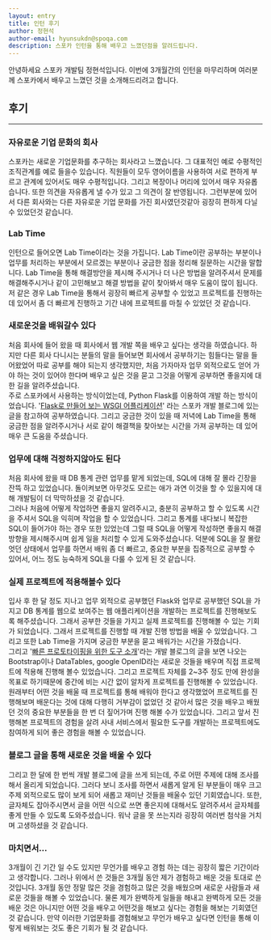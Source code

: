 ```yaml
---
layout: entry
title: 인턴 후기
author: 정현석
author-email: hyunsukdn@spoqa.com 
description: 스포카 인턴을 통해 배우고 느꼈던점을 알려드립니다.
---
```

안녕하세요 스포카 개발팀 정현석입니다. 이번에 3개월간의 인턴을 마무리하며 여러분께 스포카에서 배우고 느꼈던 것을 소개해드리려고 합니다.

## 후기
---
### 자유로운 기업 문화의 회사
스포카는 새로운 기업문화를 추구하는 회사라고 느꼈습니다. 그 대표적인 예로 수평적인 조직관계를 예로 들을수 있습니다. 직원들이 모두 영어이름을 사용하여 서로 편하게 부르고 관계에 있어서도 매우 수평적입니다. 그리고 복장이나 머리에 있어서 매우 자유롭습니다. 또한 의견을 자유롭게 낼 수가 있고 그 의견이 잘 반영됩니다. 그런부분에 있어서 다른 회사와는 다른 자유로운 기업 문화를 가진 회사였던것같아 굉장히 편하게 다닐 수 있었던것 같습니다.

### Lab Time
인턴으로 들어오면 Lab Time이라는 것을 가집니다. Lab Time이란 공부하는 부분이나 업무를 처리하는 부분에서 모르겠는 부분이나 궁금한 점을 정리해 질문하는 시간을 말합니다. Lab Time을 통해 해결방안을 제시해 주시거나 더 나은 방법을 알려주셔서 문제를 해결해주시거나 같이 고민해보고 해결 방법을 같이 찾아봐서 매우 도움이 많이 됩니다. 저 같은 경우 Lab Time을 통해서 굉장히 빠르게 공부할 수 있었고 프로젝트를 진행하는 데 있어서 좀 더 빠르게 진행하고 기간 내에 프로젝트를 마칠 수 있었던 것 같습니다.
  
### 새로운것을 배워갈수 있다
처음 회사에 들어 왔을 때 회사에서 웹 개발 쪽을 배우고 싶다는 생각을 하였습니다. 하지만 다른 회사 다니시는 분들의 말을 들어보면 회사에서 공부하기는 힘들다는 말을 들어왔었어 따로 공부를 해야 되는지 생각했지만, 처음 가자마자 업무 외적으로도 얻어 가야 하는 것이 있어야 한다며 배우고 싶은 것을 묻고 그것을 어떻게 공부하면 좋을지에 대한 길을 알려주셨습니다.  
주로 스포카에서 사용하는 방식이었는데, Python Flask를 이용하여 개발 하는 방식이었습니다. '[Flask로 만들어 보는 WSGI 어플리케이션](http://spoqa.github.com/2012/01/16/wsgi-and-flask.html)' 라는 스포카 개발 블로그에 있는 글을 참고하여 공부하였습니다. 그리고 궁금한 것이 있을 때 저녁에 Lab Time을 통해 궁금한 점을 알려주시거나 서로 같이 해결책을 찾아보는 시간을 가져 공부하는 데 있어 매우 큰 도움을 주셨습니다.

### 업무에 대해 걱정하지않아도 된다
처음 회사에 왔을 때 DB 통계 관련 업무를 맡게 되었는데, SQL에 대해 잘 몰라 긴장을 잔뜩 하고 있었습니다. 돌이켜보면 아무것도 모르는 애가 과연 이것을 할 수 있을지에 대해 개발팀이 더 막막하셨을 것 같습니다.  
그러나 처음에 어떻게 작업하면 좋을지 알려주시고, 충분히 공부하고 할 수 있도록 시간을 주셔서 SQL을 익히며 작업을 할 수 있었습니다. 그리고 통계를 내다보니 복잡한 SQL이 들어가야 하는 경우 또한 있었는데 그럴 때 SQL을 어떻게 작성하면 좋을지 해결 방향을 제시해주시며 쉽게 일을 처리할 수 있게 도와주셨습니다. 덕분에 SQL을 잘 몰랐엇던 상태에서 업무를 하면서 배워 좀 더 빠르고, 중요한 부분을 집중적으로 공부할 수 있어서, 어느 정도 능숙하게 SQL을 다룰 수 있게 된 것 같습니다.  

### 실제 프로젝트에 적용해볼수 있다
입사 후 한 달 정도 지나고 업무 외적으로 공부했던 Flask와 업무로 공부했던 SQL을 가지고 DB 통계를 웹으로 보여주는 웹 애플리케이션을 개발하는 프로젝트를 진행해보도록 해주셨습니다. 그래서 공부한 것들을 가지고 실제 프로젝트를 진행해볼 수 있는 기회가 되었습니다. 그래서 프로젝트를 진행할 때 개발 진행 방법을 배울 수 있었습니다. 그리고 또한 Lab Time을 가지며 궁금한 부분을 묻고 배워가는 시간을 가졌습니다.  
그리고 '[빠른 프로토타이핑을 위한 도구 소개](http://spoqa.github.com/2012/01/30/rapid-prototyping.html)'라는 개발 블로그의 글을 보면 나오는 Bootstrap이나 DataTables, google OpenID라는 새로운 것들을 배우며 직접 프로젝트에 적용해 진행해 볼수 있었습니다. 그리고 프로젝트 자체를 2~3주 정도 만에 완성을 목표로 하기때문에 중간에 비는 시간 없이 알차게 프로젝트를 진행해볼 수 있었습니다. 원래부터 어떤 것을 배울 때 프로젝트를 통해 배워야 한다고 생각했었어 프로젝트를 진행해보며 배운다는 것에 대해 다행히 거부감이 없었던 것 같아서 많은 것을 배우고 배웠던 것의 중요한 부분들을 한 번 더 짚어가며 진행 해볼 수가 있었습니다. 그리고 앞서 진행해본 프로젝트의 경험을 살려 사내 서비스에서 필요한 도구를 개발하는 프로젝트에도 참여하게 되어 좋은 경험을 해볼 수 있었습니다.  

### 블로그 글을 통해 새로운 것을 배울 수 있다
그리고 한 달에 한 번씩 개발 블로그에 글을 쓰게 되는데, 주로 어떤 주제에 대해 조사를 해서 올리게 되었습니다. 그러다 보니 조사를 하면서 새롭게 알게 된 부분들이 매우 크고 주제 외적으로도 많이 보게 되어 새롭고 재미난 것들을 배울수 있던 기회였습니다. 또한, 글자체도 잡아주시면서 글을 어떤 식으로 쓰면 좋은지에 대해서도 알려주셔서 글자체를 좋게 만들 수 있도록 도와주셨습니다. 워낙 글을 못 쓰는지라 굉장히 여러번 첨삭을 거치며 고생하셨을 것 같습니다.  
  
### 마치면서...
3개월이 긴 기간 일 수도 있지만 무언가를 배우고 경험 하는 데는 굉장히 짧은 기간이라고 생각합니다. 그러나 위에서 쓴 것들은 3개월 동안 제가 경험하고 배운 것을 토대로 쓴 것입니다. 3개월 동안 정말 많은 것을 경험하고 많은 것을 배웠으며 새로운 사람들과 새로운 것들을 해볼 수 있었습니다. 물론 제가 완벽하게 일들을 해내고 완벽하게 모든 것을 배운 것은 아니지만 어떤 것을 배우고 어떤것을 해보고 싶다는 경험을 해보는 기회였던 것 같습니다. 만약 이러한 기업문화를 경험해보고 무언가 배우고 싶다면 인턴을 통해 이렇게 배워보는 것도 좋은 기회가 될 것 같습니다.




